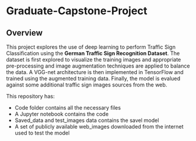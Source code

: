 # Graduate-Capstone-Project

## Overview
  This project explores the use of deep learning to perform Traffic Sign Classification using the **German Traffic Sign Recognition Dataset**. The dataset is first explored to visualize the training images and appropriate pre-processing and image augmentation techniques are applied to balance the data. A VGG-net architecture is then implemented in TensorFlow and trained using the augmented training data. Finally, the model is evalued against some additional traffic sign images sources from the web.
  
This repository has:
* Code folder contains all the necessary files
* A Jupyter notebook contains the code
* Saved_data and test_images data contains the savel model
* A set of publicly available web_images downloaded from the internet used to test the model
